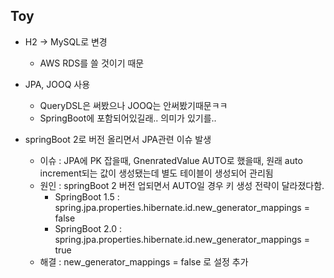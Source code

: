 ## Toy

- H2 -> MySQL로 변경
  - AWS RDS를 쓸 것이기 때문
- JPA, JOOQ 사용
  - QueryDSL은 써봤으나 JOOQ는 안써봤기때문ㅋㅋ
  - SpringBoot에 포함되어있길래.. 의미가 있기를..



- springBoot 2로 버전 올리면서 JPA관련 이슈 발생
  - 이슈 : JPA에 PK 잡을때, GnenratedValue AUTO로 했을때, 원래 auto increment되는 값이 생성됐는데 별도 테이블이 생성되어 관리됨
  - 원인 : springBoot 2 버전 업되면서 AUTO일 경우 키 생성 전략이 달라졌다함.
    - SpringBoot 1.5 : spring.jpa.properties.hibernate.id.new_generator_mappings = false
    - SpringBoot 2.0 : spring.jpa.properties.hibernate.id.new_generator_mappings = true
  - 해결 : new_generator_mappings = false 로 설정 추가

